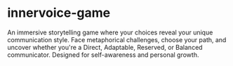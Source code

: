 # innervoice-game
An immersive storytelling game where your choices reveal your unique communication style. Face metaphorical challenges, choose your path, and uncover whether you're a Direct, Adaptable, Reserved, or Balanced communicator. Designed for self-awareness and personal growth.

